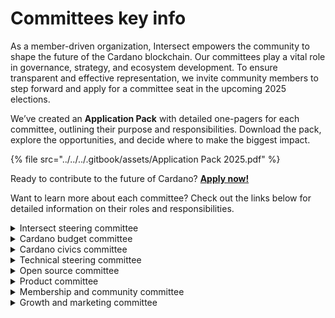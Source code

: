 # Committees key info

As a member-driven organization, Intersect empowers the community to shape the future of the Cardano blockchain. Our committees play a vital role in governance, strategy, and ecosystem development. To ensure transparent and effective representation, we invite community members to step forward and apply for a committee seat in the upcoming 2025 elections.

We’ve created an **Application Pack** with detailed one-pagers for each committee, outlining their purpose and responsibilities. Download the pack, explore the opportunities, and decide where to make the biggest impact.

{% file src="../../../.gitbook/assets/Application Pack 2025.pdf" %}

Ready to contribute to the future of Cardano? [**Apply now!**](https://members.intersectmbo.org/)

Want to learn more about each committee? Check out the links below for detailed information on their roles and responsibilities.

<details>

<summary>Intersect steering committee</summary>

**Committee overview**: The Intersect steering committee (ISC) is a key platform for collaboration, bringing together Intersect committee chairs, the leadership team, and four elected community members. The meetings are held weekly, following a bi-weekly cadence:

* **Intersect Governance Focus** - Led by the leadership team, focusing on the organisational strategy of Intersect.
* **Committee Focus** - Meetings are facilitated by the Committee Chairs, highlighting any specific committee initiatives, risks/issues, or updates etc.

**Number of seats open for election**: 2

</details>

<details>

<summary>Cardano budget committee</summary>

**Committee overview**: The budget committee is an advisory committee that brings together relevant stakeholders from the Cardano Ecosystem. Its purpose is to use these individuals' knowledge and observations to provide guidance, support, and oversight for Cardano’s annual budget processes.

**Number of seats open for election**: 5

To learn more about the committee, click this [link](https://committees.docs.intersectmbo.org/intersect-budget-committee).

</details>

<details>

<summary>Cardano civics committee</summary>

**Committee overview:** The Cardano civics committee ensures that Cardano's governance is accessible, fair, and transparent. It provides facilitation and oversight to the Cardano community on governance. This includes developing and facilitating processes that engage the wider Cardano community in governance and coordinating with subject matter experts where needed.

**Number of seats open for election**: 6

To learn more about the committee, click this [link](https://committees.docs.intersectmbo.org/intersect-civics-committee).

</details>

<details>

<summary>Technical steering committee</summary>

**Committee overview:** The technical steering committee ensures that Cardano's governance is based on sound technical awareness and best practices. TSC provides oversight for delivery from continuity suppliers, facilitates peer review of technical recommendations put forth by other committees, and recommends actions for managing the technical project backlog.

**Number of seats open for election**: 5

To learn more about the committee, click this [link](https://committees.docs.intersectmbo.org/intersect-technical-steering-committee).

</details>

<details>

<summary>Open source committee</summary>

**Committee overview**: The open source committee is a decision-making committee that brings together relevant stakeholders from the Cardano Ecosystem. The purpose of the OSC is to use the knowledge and observations of these committee members to provide guidance, support, and oversight for Intersect's open source initiatives, ensuring alignment with overall business objectives.

**Number of seats open for election**: 5

To learn more about the committee, click this [link](https://committees.docs.intersectmbo.org/intersect-open-source-committee).

</details>

<details>

<summary>Product committee</summary>

**Committee Overview**: The product committee manages the scope and roadmap for Cardano development, covering areas such as Continuity (maintenance, upgrades, core development), features, research, and non-technical categories like marketing. It ensures alignment with Cardano’s strategic goals and drives innovation across the ecosystem.

**Number of seats open for election**: 3

To learn more about the committee, click this [link](https://committees.docs.intersectmbo.org/intersect-product-committee).

</details>

<details>

<summary>Membership and community committee</summary>

**Committee Overview**: The Membership and community committee (MCC) enhances Intersect’s value by overseeing community grants, outreach, and education in the Cardano budget. It serves as a knowledge hub, fostering connections and advising Intersect on membership growth, community support, and events.

**Number of seats open for election**: 5

To learn more about the committee, click this [link](https://committees.docs.intersectmbo.org/intersect-membership-community-committee).

</details>

<details>

<summary>Growth and marketing committee</summary>

**Committee overview**: The growth and marketing committee (GMC) is a strategic planning and decision-making body that brings together founding entities of the Cardano blockchain ecosystem and a diverse group of experienced marketing professionals. Dedicated to advancing innovative and impactful marketing and ecosystem growth strategies, the GMC is committed to attracting, empowering, and directing global marketing initiatives, breaking traditional boundaries that promote the Cardano ecosystem's decentralization, growth, and widespread adoption.

**Number of seats open for election**: 5

To learn more about the committee, click this [link](https://committees.docs.intersectmbo.org/intersect-growth-marketing-committee).

</details>
